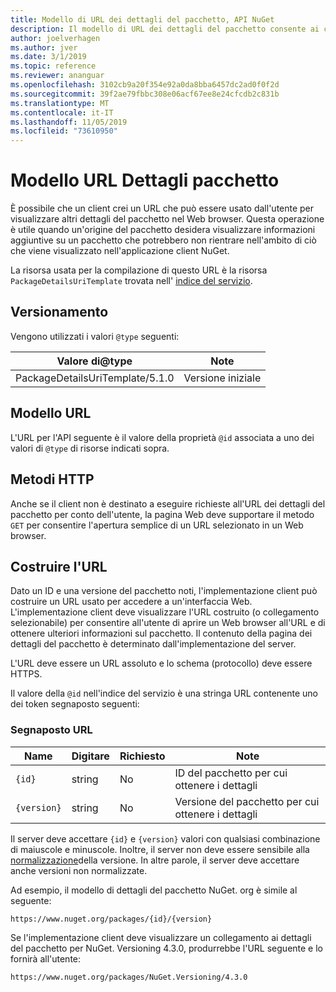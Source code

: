 ```yaml
---
title: Modello di URL dei dettagli del pacchetto, API NuGet
description: Il modello di URL dei dettagli del pacchetto consente ai client di visualizzare nell'interfaccia utente un collegamento Web a più dettagli del pacchetto
author: joelverhagen
ms.author: jver
ms.date: 3/1/2019
ms.topic: reference
ms.reviewer: ananguar
ms.openlocfilehash: 3102cb9a20f354e92a0da8bba6457dc2ad0f0f2d
ms.sourcegitcommit: 39f2ae79fbbc308e06acf67ee8e24cfcdb2c831b
ms.translationtype: MT
ms.contentlocale: it-IT
ms.lasthandoff: 11/05/2019
ms.locfileid: "73610950"
---
```

# <a name="package-details-url-template"></a>Modello URL Dettagli pacchetto

È possibile che un client crei un URL che può essere usato dall'utente per visualizzare altri dettagli del pacchetto nel Web browser. Questa operazione è utile quando un'origine del pacchetto desidera visualizzare informazioni aggiuntive su un pacchetto che potrebbero non rientrare nell'ambito di ciò che viene visualizzato nell'applicazione client NuGet.

La risorsa usata per la compilazione di questo URL è la risorsa `PackageDetailsUriTemplate` trovata nell' [indice del servizio](service-index.md).

## <a name="versioning"></a>Versionamento

Vengono utilizzati i valori `@type` seguenti:

Valore di@type                     | Note
------------------------------- | -----
PackageDetailsUriTemplate/5.1.0 | Versione iniziale

## <a name="url-template"></a>Modello URL

L'URL per l'API seguente è il valore della proprietà `@id` associata a uno dei valori di `@type` di risorse indicati sopra.

## <a name="http-methods"></a>Metodi HTTP

Anche se il client non è destinato a eseguire richieste all'URL dei dettagli del pacchetto per conto dell'utente, la pagina Web deve supportare il metodo `GET` per consentire l'apertura semplice di un URL selezionato in un Web browser.

## <a name="construct-the-url"></a>Costruire l'URL

Dato un ID e una versione del pacchetto noti, l'implementazione client può costruire un URL usato per accedere a un'interfaccia Web. L'implementazione client deve visualizzare l'URL costruito (o collegamento selezionabile) per consentire all'utente di aprire un Web browser all'URL e di ottenere ulteriori informazioni sul pacchetto. Il contenuto della pagina dei dettagli del pacchetto è determinato dall'implementazione del server.

L'URL deve essere un URL assoluto e lo schema (protocollo) deve essere HTTPS.

Il valore della `@id` nell'indice del servizio è una stringa URL contenente uno dei token segnaposto seguenti:

### <a name="url-placeholders"></a>Segnaposto URL

Name        | Digitare    | Richiesto | Note
----------- | ------- | -------- | -----
`{id}`      | string  | No       | ID del pacchetto per cui ottenere i dettagli
`{version}` | string  | No       | Versione del pacchetto per cui ottenere i dettagli

Il server deve accettare `{id}` e `{version}` valori con qualsiasi combinazione di maiuscole e minuscole. Inoltre, il server non deve essere sensibile alla [normalizzazione](https://docs.microsoft.com/nuget/concepts/package-versioning#normalized-version-numbers)della versione. In altre parole, il server deve accettare anche versioni non normalizzate.

Ad esempio, il modello di dettagli del pacchetto NuGet. org è simile al seguente:

    https://www.nuget.org/packages/{id}/{version}

Se l'implementazione client deve visualizzare un collegamento ai dettagli del pacchetto per NuGet. Versioning 4.3.0, produrrebbe l'URL seguente e lo fornirà all'utente:

    https://www.nuget.org/packages/NuGet.Versioning/4.3.0

